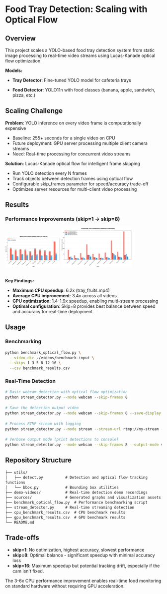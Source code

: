 # Food Tray Detection: Scaling with Optical Flow


## Overview

This project scales a YOLO-based food tray detection system from static image processing to real-time video streams using Lucas-Kanade optical flow optimization.

**Models:**

- **Tray Detector**: Fine-tuned YOLO model for cafeteria trays

- **Food Detector**: YOLO11n with food classes (banana, apple, sandwich, pizza, etc.)

## Scaling Challenge

**Problem**: YOLO inference on every video frame is computationally expensive

- Baseline: 255+ seconds for a single video on CPU
- Future deployment: GPU server processing multiple client camera streams
- Need: Real-time processing for concurrent video streams

**Solution**: Lucas-Kanade optical flow for intelligent frame skipping

- Run YOLO detection every N frames
- Track objects between detection frames using optical flow
- Configurable skip_frames parameter for speed/accuracy trade-off
- Optimizes server resources for multi-client video processing

## Results

### Performance Improvements (skip=1 → skip=8)
<div>
  <img src="resources/speedup_comparison.png" alt="Speedup Comparison" width="35%">
  <img src="resources/processing_time_comparison.png" alt="Processing Time Comparison" width="45%">
</div>

<br>

**Key Findings:**

- **Maximum CPU speedup**: 6.2x (tray_fruits.mp4)
- **Average CPU improvement**: 3.4x across all videos
- **GPU optimization**: 1.4-1.9x speedup, enabling multi-stream processing
- **Optimal configuration**: Skip=8 provides best balance between speed and accuracy for real-time deployment


## Usage

### Benchmarking
```bash
python benchmark_optical_flow.py \
  --video-dir ./videos/benchmark-input \
  --skips 1 3 5 8 12 16 \
  --csv benchmark_results.csv
```

### Real-Time Detection
```bash
# Basic webcam detection with optical flow optimization
python stream_detector.py --mode webcam --skip-frames 8

# Save the detection output video
python stream_detector.py --mode webcam --skip-frames 8 --save-display --video-out ./demo-videos/demo.mp4

# Process RTMP stream with logging
python stream_detector.py --mode stream --stream-url rtmp://my-stream --skip-frames 8 --save-log --log-out detections.log

# Verbose output mode (print detections to console)
python stream_detector.py --mode webcam --skip-frames 8 --output-mode verbose
```


## Repository Structure

```
├── utils/
│   ├── detect.py          # Detection and optical flow tracking functions
│   └── bbox.py            # Bounding box utilities
├── demo-videos/           # Real-time detection demo recordings
├── sources/               # Generated graphs and visualization assets
├── benchmark_optical_flow.py  # Performance benchmarking script
├── stream_detector.py     # Real-time streaming detection
├── cpu_benchmark_results.csv  # CPU benchmark results
├── gpu_benchmark_results.csv  # GPU benchmark results
└── README.md
```

## Trade-offs

- **skip=1**: No optimization, highest accuracy, slowest performance
- **skip=8**: Optimal balance - significant speedup with minimal accuracy loss  
- **skip=16**: Maximum speedup but potential tracking drift, especially if the cam isn't fixed.

The 3-6x CPU performance improvement enables real-time food monitoring on standard hardware without requiring GPU acceleration.